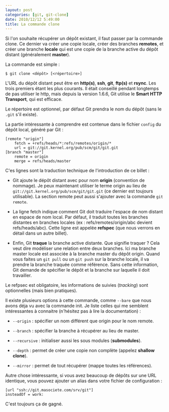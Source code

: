 ```yaml
---
layout: post
categories: [git, git-clone]
date: 2010/12/12 5:49:00
title: La commande clone
---
```


Si l'on souhaite récupérer un dépôt existant, il faut passer par la commande clone. Ce dernier va créer une copie locale, créer des branches **remotes**, et créer une branche **locale** qui est une copie de la branche active du dépôt distant (généralement **master**).

La commande est simple :

    $ git clone <dépôt> [<répertoire>]

L'URL du dépôt distant peut être en **http(s)**, **ssh**, **git**, **ftp(s)** et **rsync**. Les trois premiers étant les plus courants. Il était conseillé pendant longtemps de pas utiliser le http, mais depuis la version 1.6.6, Git utilise le **Smart HTTP Transport**, qui est efficace.

Le répertoire est optionnel, par défaut Git prendra le nom du dépôt (sans le `.git` s'il existe).

La partie intéressante à comprendre est contenue dans le fichier `config` du dépôt local, généré par Git :

    [remote "origin"]
        fetch = +refs/heads/*:refs/remotes/origin/*
        url = git://git.kernel.org/pub/scm/git/git.git
    [branch "master"]
        remote = origin
        merge = refs/heads/master

C'es lignes sont la traduction technique de l'introduction de ce billet :

- Git ajoute le dépôt distant avec pour nom **origin** (convention de nommage). Je peux maintenant utiliser le terme origin au lieu de `git://git.kernel.org/pub/scm/git/git.git` (ce dernier est toujours utilisable). La section remote peut aussi s'ajouter avec la commande `git remote`.

- La ligne fetch indique comment Git doit traduire l'espace de nom distant en espace de nom local. Par défaut, il traduit toutes les branches distantes en branches locales (ex : refs/remotes/origin/abc devient refs/heads/abc). Cette ligne est appelée **refspec** (que nous verrons en détail dans un autre billet).

- Enfin, Git **traque** la branche active distante. Que signifie traquer ? Cela veut dire modéliser une relation entre deux branches. Ici ma branche master locale est associée à la branche master du dépôt origin. Quand vous faites un `git pull` ou un `git push` sur la branche locale, il va prendre la branche traquée comme référence. Sans cette information, Git demande de spécifier le dépôt et la branche sur laquelle il doit travailler.

Le refpsec est obligatoire, les informations de suivies (*tracking*) sont optionnelles (mais bien pratiques).

Il existe plusieurs options à cette commande, comme `--bare` que nous avons déja vu avec la commande init. Je liste celles qui me semblent intéressantes à connaitre (n'hésitez pas à lire la documentation) :

- `--origin` : spécifier un nom différent que origin pour le nom remote.

- `--branch` : spécifier la branche à récupérer au lieu de master.

- `--recursive` : initialiser aussi les sous modules (**submodules**).

- `--depth` : permet de créer une copie non complète (appelez **shallow clone**).

- `--mirror` : permet de tout récupérer (mappe toutes les références).

Autre chose intéressante, si vous avez beaucoup de dépôts sur une URL identique, vous pouvez ajouter un alias dans votre fichier de configuration :

    [url "ssh://git.masociete.com/srv/git"]
    insteadOf = work:

C'est toujours ça de gagné.

